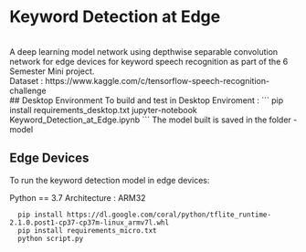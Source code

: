 # Keyword Detection at Edge
<br>
A deep learning model network using depthwise separable convolution network for edge devices for keyword speech recognition as part of the 6 Semester Mini project.
<br>
Dataset : https://www.kaggle.com/c/tensorflow-speech-recognition-challenge
<br>
## Desktop Environment 
To build and test in Desktop Enviroment : 
``` pip install requirements_desktop.txt
    jupyter-notebook Keyword_Detection_at_Edge.ipynb
```
The model built is saved in the folder - model

## Edge Devices
To run the keyword detection model in edge devices: 

Python == 3.7
Architecture : ARM32

```
  pip install https://dl.google.com/coral/python/tflite_runtime-2.1.0.post1-cp37-cp37m-linux_armv7l.whl
  pip install requirements_micro.txt
  python script.py
```
